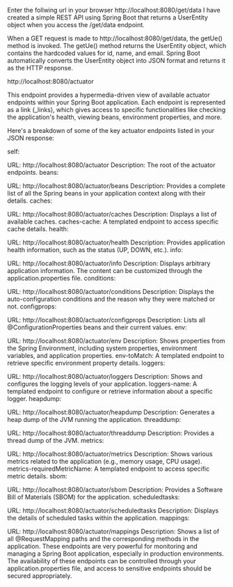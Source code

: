 Enter the follwing url in your browser
http://localhost:8080/get/data
I have created a simple REST API using Spring Boot that returns a UserEntity object when you access the /get/data endpoint.

When a GET request is made to http://localhost:8080/get/data, the getUe() method is invoked.
The getUe() method returns the UserEntity object, which contains the hardcoded values for id, name, and email.
Spring Boot automatically converts the UserEntity object into JSON format and returns it as the HTTP response.

http://localhost:8080/actuator

This endpoint provides a hypermedia-driven view of available actuator endpoints within your Spring Boot application. 
Each endpoint is represented as a link (_links), which gives access to specific functionalities like checking the 
application's health, viewing beans, environment properties, and more.

Here's a breakdown of some of the key actuator endpoints listed in your JSON response:

self:

URL: http://localhost:8080/actuator
Description: The root of the actuator endpoints.
beans:

URL: http://localhost:8080/actuator/beans
Description: Provides a complete list of all the Spring beans in your application context along with their details.
caches:

URL: http://localhost:8080/actuator/caches
Description: Displays a list of available caches.
caches-cache: A templated endpoint to access specific cache details.
health:

URL: http://localhost:8080/actuator/health
Description: Provides application health information, such as the status (UP, DOWN, etc.).
info:

URL: http://localhost:8080/actuator/info
Description: Displays arbitrary application information. The content can be customized through the application.properties file.
conditions:

URL: http://localhost:8080/actuator/conditions
Description: Displays the auto-configuration conditions and the reason why they were matched or not.
configprops:

URL: http://localhost:8080/actuator/configprops
Description: Lists all @ConfigurationProperties beans and their current values.
env:

URL: http://localhost:8080/actuator/env
Description: Shows properties from the Spring Environment, including system properties, environment variables, and application properties.
env-toMatch: A templated endpoint to retrieve specific environment property details.
loggers:

URL: http://localhost:8080/actuator/loggers
Description: Shows and configures the logging levels of your application.
loggers-name: A templated endpoint to configure or retrieve information about a specific logger.
heapdump:

URL: http://localhost:8080/actuator/heapdump
Description: Generates a heap dump of the JVM running the application.
threaddump:

URL: http://localhost:8080/actuator/threaddump
Description: Provides a thread dump of the JVM.
metrics:

URL: http://localhost:8080/actuator/metrics
Description: Shows various metrics related to the application (e.g., memory usage, CPU usage).
metrics-requiredMetricName: A templated endpoint to access specific metric details.
sbom:

URL: http://localhost:8080/actuator/sbom
Description: Provides a Software Bill of Materials (SBOM) for the application.
scheduledtasks:

URL: http://localhost:8080/actuator/scheduledtasks
Description: Displays the details of scheduled tasks within the application.
mappings:

URL: http://localhost:8080/actuator/mappings
Description: Shows a list of all @RequestMapping paths and the corresponding methods in the application.
These endpoints are very powerful for monitoring and managing a Spring Boot application, especially in production environments. 
The availability of these endpoints can be controlled through your application.properties file, 
and access to sensitive endpoints should be secured appropriately.
